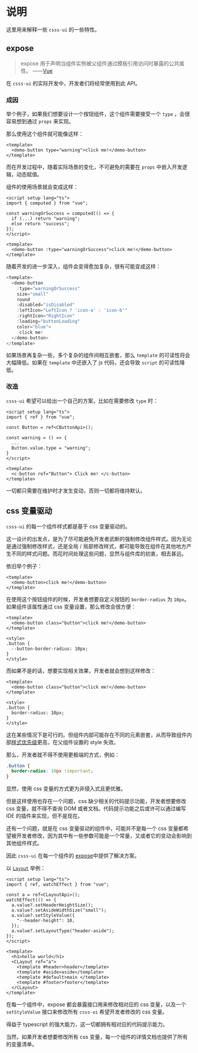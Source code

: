 # 说明

这里用来解释一些 `csss-ui` 的一些特性。

## expose

> expose 用于声明当组件实例被父组件通过模板引用访问时暴露的公共属性。 ——[Vue](https://cn.vuejs.org/api/options-state.html#expose)

在 `csss-ui` 的实际开发中，开发者们将经常使用到此 API。

### 成因

举个例子，如果我们想要设计一个按钮组件，这个组件需要接受一个 `type` ，会很容易想到通过 `props` 来实现。

那么使用这个组件就可能像这样：

```vue
<template>
  <demo-button type="warning">click me!</demo-button>
</template>
```

而在开发过程中，随着实际场景的变化，不可避免的需要在 `props` 中嵌入开发逻辑，动态赋值。

组件的使用场景就会变成这样：

```vue
<script setup lang="ts">
import { computed } from "vue";

const warningOrSuccess = computed(() => {
  if (...) return "warning";
  else return "success";
});
</script>

<template>
  <demo-button :type="warningOrSuccess">click me!</demo-button>
</template>
```

随着开发的进一步深入，组件会变得愈加复杂，很有可能变成这样：

```js
<template>
  <demo-button
    :type="warningOrSuccess"
    size="small"
    round
    :disabled="isDisabled"
    :leftIcon="LeftIcon ? 'icon-a' : 'icon-b'"
    :rightIcon="RightIcon"
    :loading="buttonLoading"
    color="blue">
     click me!
  </demo-button>
</template>
```

如果场景再复杂一些，多个复杂的组件间相互嵌套，那么 `template` 的可读性将会大幅降低。如果在 `template` 中还嵌入了 js 代码，还会导致 `script` 的可读性降低。

### 改造

`csss-ui` 希望可以给出一个自己的方案，比如在需要修改 `type` 时：

```vue
<script setup lang="ts">
import { ref } from "vue";

const Button = ref<CButtonApi>();

const warning = () => {
  ...
  Button.value.type = "warning";
}
</script>

<template>
  <c-button ref="Button"> Click me! </c-button>
</template>
```

一切都只需要在维护时才发生变动，否则一切都将维持默认。

## css 变量驱动

`csss-ui` 的每一个组件样式都是基于 css 变量驱动的。

这一设计的出发点，是为了尽可能避免开发者武断的强制修改组件样式。因为无论是通过强制修改样式，还是全局 / 局部修改样式，都可能导致在组件在其他地方产生不同的样式问题。而花时间处理这些问题，显然与组件库的初衷，相去甚远。

依旧举个例子：

```vue
<template>
  <demo-button>click me!</demo-button>
</template>
```

在使用这个按钮组件的时候，开发者想要自定义按钮的 `border-radius` 为 `10px`。如果组件该属性通过 css 变量设置，那么修改会很方便：

```vue
<template>
  <demo-button class="button">click me!</demo-button>
</template>

<style>
.button {
  --button-border-radius: 10px;
}
</style>
```

而如果不是的话，想要实现相关效果，开发者就会想到这样修改：

```vue
<template>
  <demo-button class="button">click me!</demo-button>
</template>

<style>
.button {
  border-radius: 10px;
}
</style>
```

这在某些情况下是可行的。但组件内部可能存在不同的元素嵌套，从而导致组件内部[样式优先级](https://developer.mozilla.org/zh-CN/docs/Web/CSS/Specificity)更高，在父组件设置的 style 失效。

那么，开发者就不得不使用更极端的方式，例如：

```css
.button {
  border-radius: 10px !important;
}
```

显然，使用 css 变量的方式更为非侵入式且更优雅。

但是这样使用也存在一个问题，css 缺少相关的代码提示功能，开发者想要修改 css 变量，就不得不查询 DOM 或者文档。代码提示功能之后或许可以通过编写 IDE 的插件来实现，但不是现在。

还有一个问题，就是在 css 变量驱动的组件中，可能并不是每一个 css 变量都希望被开发者修改，因为其中有一些参数可能是一个常量，又或者它的变动会影响到其他组件样式。

因此 `csss-ui` 在每一个组件的 [expose](#expose)中提供了解决方案。

以 [`Layout`](./layout.md) 举例：

```vue
<script setup lang="ts">
import { ref, watchEffect } from "vue";

const a = ref<CLayoutApi>();
watchEffect(() => {
  a.value?.setHeaderHeightSize();
  a.value?.setAsideWidthSize("small");
  a.value?.setStyleValue({
    "--header-height": 10,
  });
  a.value?.setLayoutType("header-aside");
});
</script>

<template>
  <h1>hello world</h1>
  <CLayout ref="a">
    <template #header>header</template>
    <template #aside>aside</template>
    <template #default>main </template>
    <template #footer>footer</template>
  </CLayout>
</template>
```

在每一个组件中，expose 都会暴露接口用来修改相对应的 css 变量，以及一个 `setStyleValue` 接口来修改所有 `csss-ui` 希望开发者修改的 css 变量。

得益于 typescript 的强大能力，这一切都拥有相对应的代码提示能力。

当然，如果开发者想要修改所有 css 变量，每一个组件的详情文档也提供了所有的变量清单。
